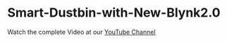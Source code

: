 # Smart-Dustbin-with-New-Blynk2.0

Watch the complete Video at our [YouTube Channel](https://youtu.be/mLzEb_1i9UQ)
